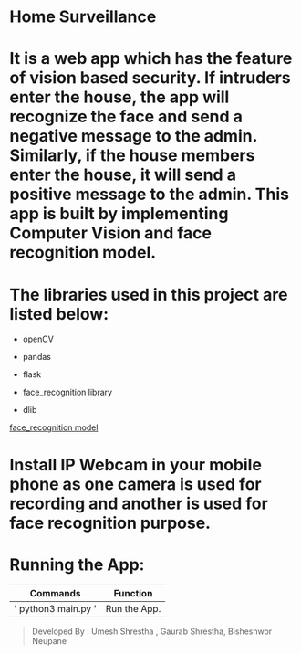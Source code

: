 # Home Surveillance #

# It is a web app which has the feature of vision based security. If intruders enter the house, the app will recognize the face and send a negative message to the admin. Similarly, if the house members enter the house, it will send a positive message to the admin. This app is built by implementing Computer Vision and face recognition model. #

# The libraries used in this project are listed below: #

- openCV

- pandas

- flask

- face_recognition library

- dlib

[ face_recognition model ]( https://github.com/ageitgey/face_recognition )

# Install IP Webcam in your mobile phone as one camera is used for recording and another is used for face recognition purpose. #


# Running the App: #


|         Commands            |          Function           |
|-----------------------------|-----------------------------|
|' python3 main.py '          |Run the App.         |
 

> Developed By : Umesh Shrestha , Gaurab Shrestha, Bisheshwor Neupane
